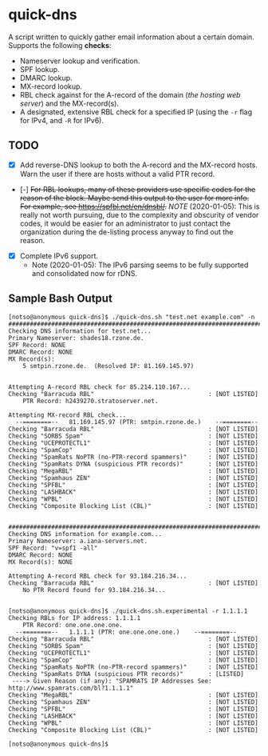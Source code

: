 # quick-dns
A script written to quickly gather email information about a certain domain. Supports the following **checks**:
+ Nameserver lookup and verification.
+ SPF lookup.
+ DMARC lookup.
+ MX-record lookup.
+ RBL check against for the A-record of the domain (_the hosting web server_) and the MX-record(s).
+ A designated, extensive RBL check for a specified IP (using the `-r` flag for IPv4, and `-R` for IPv6).

## TODO
+ [X] Add reverse-DNS lookup to both the A-record and the MX-record hosts. Warn the user if there are hosts without a valid PTR record.
+ [-] ~~For RBL lookups, many of these providers use specific codes for the reason of the block. Maybe send this output to the user for more info. For example, see https://spfbl.net/en/dnsbl/.~~ _NOTE_ (2020-01-05): This is really not worth pursuing, due to the complexity and obscurity of vendor codes, it would be easier for an administrator to just contact the organization during the de-listing process anyway to find out the reason.
+ [X] Complete IPv6 support.
  - Note (2020-01-05): The IPv6 parsing seems to be fully supported and consolidated now for rDNS.

## Sample Bash Output
```
[notso@anonymous quick-dns]$ ./quick-dns.sh "test.net example.com" -n
################################################################################
Checking DNS information for test.net...
Primary Nameserver: shades18.rzone.de.
SPF Record: NONE
DMARC Record: NONE
MX Record(s):
	5 smtpin.rzone.de. 	(Resolved IP: 81.169.145.97)


Attempting A-record RBL check for 85.214.110.167...
Checking "Barracuda RBL"                                : [NOT LISTED]
	PTR Record:	h2439270.stratoserver.net.

Attempting MX-record RBL check...
  --========--   81.169.145.97 (PTR: smtpin.rzone.de.)    --========--  
Checking "Barracuda RBL"                                : [NOT LISTED]
Checking "SORBS Spam"                                   : [NOT LISTED]
Checking "UCEPROTECTL1"                                 : [NOT LISTED]
Checking "SpamCop"                                      : [NOT LISTED]
Checking "SpamRats NoPTR (no-PTR-record spammers)"      : [NOT LISTED]
Checking "SpamRats DYNA (suspicious PTR records)"       : [NOT LISTED]
Checking "MegaRBL"                                      : [NOT LISTED]
Checking "Spamhaus ZEN"                                 : [NOT LISTED]
Checking "SPFBL"                                        : [NOT LISTED]
Checking "LASHBACK"                                     : [NOT LISTED]
Checking "WPBL"                                         : [NOT LISTED]
Checking "Composite Blocking List (CBL)"                : [NOT LISTED]


################################################################################
Checking DNS information for example.com...
Primary Nameserver: a.iana-servers.net.
SPF Record: "v=spf1 -all"
DMARC Record: NONE
MX Record(s): NONE

Attempting A-record RBL check for 93.184.216.34...
Checking "Barracuda RBL"                                : [NOT LISTED]
	No PTR Record found for 93.184.216.34...


[notso@anonymous quick-dns]$ ./quick-dns.sh.experimental -r 1.1.1.1             
Checking RBLs for IP address: 1.1.1.1
	PTR Record:	one.one.one.one.
  --========--   1.1.1.1 (PTR: one.one.one.one.)    --========--  
Checking "Barracuda RBL"                                : [NOT LISTED]
Checking "SORBS Spam"                                   : [NOT LISTED]
Checking "UCEPROTECTL1"                                 : [NOT LISTED]
Checking "SpamCop"                                      : [NOT LISTED]
Checking "SpamRats NoPTR (no-PTR-record spammers)"      : [NOT LISTED]
Checking "SpamRats DYNA (suspicious PTR records)"       : [LISTED]
 ----> Given Reason (if any): "SPAMRATS IP Addresses See: http://www.spamrats.com/bl?1.1.1.1"
Checking "MegaRBL"                                      : [NOT LISTED]
Checking "Spamhaus ZEN"                                 : [NOT LISTED]
Checking "SPFBL"                                        : [NOT LISTED]
Checking "LASHBACK"                                     : [NOT LISTED]
Checking "WPBL"                                         : [NOT LISTED]
Checking "Composite Blocking List (CBL)"                : [NOT LISTED]

[notso@anonymous quick-dns]$
```
